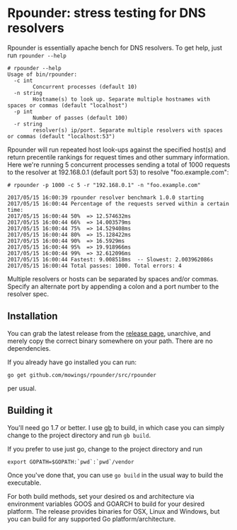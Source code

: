 # Rpounder: stress testing for DNS  resolvers

Rpounder is essentially apache bench for DNS resolvers. To get help, just run `rpounder --help`

    # rpounder --help
	Usage of bin/rpounder:
	  -c int
			Concurrent processes (default 10)
	  -n string
			Hostname(s) to look up. Separate multiple hostnames with spaces or commas (default "localhost")
	  -p int
			Number of passes (default 100)
	  -r string
			resolver(s) ip/port. Separate multiple resolvers with spaces or commas (default "localhost:53")

Rpounder will run repeated host look-ups against the specified host(s) and return precentile rankings for request times
and other summary information. Here we're running 5 concurrent processes sending a total of 1000 requests to the resolver at 192.168.0.1 (default port 53) to resolve "foo.example.com":

	# rpounder -p 1000 -c 5 -r "192.168.0.1" -n "foo.example.com"

	2017/05/15 16:00:39 rpounder resolver benchmark 1.0.0 starting
	2017/05/15 16:00:44 Percentage of the requests served within a certain time:
	2017/05/15 16:00:44 50%  => 12.574632ms
	2017/05/15 16:00:44 66%  => 14.003579ms
	2017/05/15 16:00:44 75%  => 14.529408ms
	2017/05/15 16:00:44 80%  => 15.128422ms
	2017/05/15 16:00:44 90%  => 16.5929ms
	2017/05/15 16:00:44 95%  => 19.918966ms
	2017/05/15 16:00:44 99%  => 32.612096ms
	2017/05/15 16:00:44 Fastest: 9.008518ms  -- Slowest: 2.003962086s
	2017/05/15 16:00:44 Total passes: 1000. Total errors: 4
	
Multiple resolvers or hosts can be separated by spaces and/or commas. Specify an alternate port by appending a colon and a port number to the resolver spec.

## Installation

You can grab the latest release from the [release page](https://github.com/mowings/rpounder/releases), unarchive,  and merely copy the correct binary somewhere on your path. There are no dependencies.

If you already have go installed you can run:

```shell
go get github.com/mowings/rpounder/src/rpounder
```
per usual.


## Building it

You'll need go 1.7 or better. I use [gb](https://getgb.io/) to build, in which case you can simply change to the project directory and run `gb build`. 

If you prefer to use just go, change to the project directory and run

    export GOPATH=$GOPATH:`pwd`:`pwd`/vendor
    
Once you've done that, you can use `go build` in the usual way to build the executable. 

For both build methods, set your desired os and architecture via environment variables GOOS and GOARCH to build for your desired platform. 
The release provides binaries for OSX, Linux and Windows, but you can build for any supported Go platform/architecture. 
